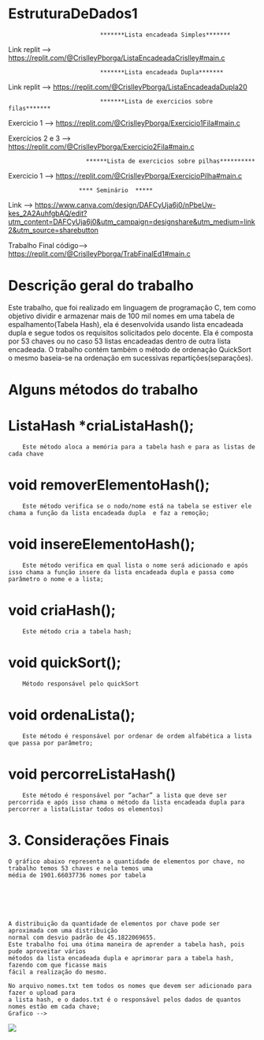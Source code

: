 # EstruturaDeDados1





                              *******Lista encadeada Simples*******
                              
                              
Link replit --> https://replit.com/@CrislleyPborga/ListaEncadeadaCrislley#main.c   


                              *******Lista encadeada Dupla*******
                              
Link replit --> https://replit.com/@CrislleyPborga/ListaEncadeadaDupla20      

                              *******Lista de exercicios sobre filas*******
    
                              
Exercicio 1 -->  https://replit.com/@CrislleyPborga/Exercicio1Fila#main.c

Exercícios 2 e 3 --> https://replit.com/@CrislleyPborga/Exercicio2Fila#main.c


                          ******Lista de exercicios sobre pilhas**********
                          
Exercicio 1 --> https://replit.com/@CrislleyPborga/ExercicioPilha#main.c



                        **** Seminário  *****
                        
Link --> https://www.canva.com/design/DAFCyUja6j0/nPbeUw-kes_2A2AuhfgbAQ/edit?utm_content=DAFCyUja6j0&utm_campaign=designshare&utm_medium=link2&utm_source=sharebutton

Trabalho Final código--> https://replit.com/@CrislleyPborga/TrabFinalEd1#main.c
#  	Descrição geral do trabalho
Este trabalho, que foi realizado em linguagem de programação C, tem como objetivo dividir e armazenar mais de 100 mil nomes em uma tabela de espalhamento(Tabela Hash), ela é desenvolvida usando lista encadeada dupla e segue todos os requisitos solicitados pelo docente. Ela é composta por 53 chaves ou no caso 53 listas encadeadas dentro de outra lista encadeada. O trabalho contém também o método de ordenação QuickSort o mesmo baseia-se na ordenação em sucessivas repartições(separações).         	
#   Alguns métodos do trabalho
#   ListaHash *criaListaHash(); 
		Este método aloca a memória para a tabela hash e para as listas de cada chave 
#  void removerElementoHash();
		Este método verifica se o nodo/nome está na tabela se estiver ele chama a função da lista encadeada dupla  e faz a remoção;
#  void insereElementoHash();
		Este método verifica em qual lista o nome será adicionado e após isso chama a função insere da lista encadeada dupla e passa como parâmetro o nome e a lista;
#  void criaHash();
		Este método cria a tabela hash;
#   void quickSort();
		Método responsável pelo quickSort
#   void ordenaLista();
		Este método é responsável por ordenar de ordem alfabética a lista que passa por parâmetro;
#   void percorreListaHash()
		Este método é responsável por “achar” a lista que deve ser percorrida e após isso chama o método da lista encadeada dupla para percorrer a lista(Listar todos os elementos)
      

# 3.   Considerações Finais
	O gráfico abaixo representa a quantidade de elementos por chave, no trabalho temos 53 chaves e nela temos uma 
	média de 1901.66037736 nomes por tabela
	
	
	

  

	A distribuição da quantidade de elementos por chave pode ser aproximada com uma distribuição 
	normal com desvio padrão de 45.1822069655.
	Este trabalho foi uma ótima maneira de aprender a tabela hash, pois pude aproveitar vários 
	métodos da lista encadeada dupla e aprimorar para a tabela hash, fazendo com que ficasse mais 
	fácil a realização do mesmo. 
	
	No arquivo nomes.txt tem todos os nomes que devem ser adicionado para fazer o upload para 
	a lista hash, e o dados.txt é o responsável pelos dados de quantos nomes estão em cada chave;
	Grafico --> 



<img src="https://user-images.githubusercontent.com/47753376/178260113-55129f5d-d498-416b-b6a6-c086744bce9d.png"/>
	


              
